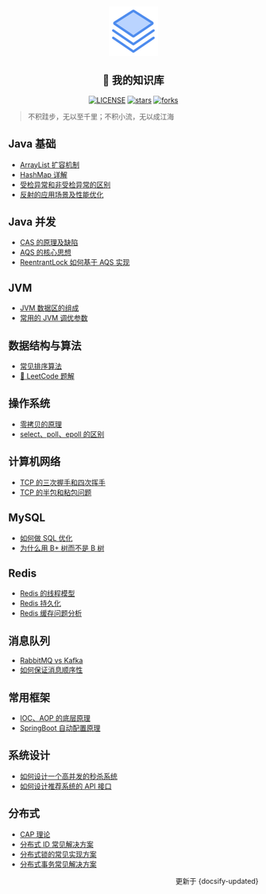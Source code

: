 <p align="center">
    <a href="https://github.com/liuyuhe666/docs"><img width="100px" src="./images/logo.png" alt="logo"></a>
    <h2 align="center">📖 我的知识库</h2>
</p>
<p align="center">
    <a href="https://github.com/liuyuhe666/docs/blob/main/LICENSE"><img src="https://img.shields.io/github/license/liuyuhe666/docs?color=42b883&style=flat-square" alt="LICENSE"></a>
    <a href="https://github.com/liuyuhe666/docs/stargazers"><img src="https://img.shields.io/github/stars/liuyuhe666/docs?color=42b883&logo=github&style=flat-square" alt="stars"></a>
    <a href="https://github.com/liuyuhe666/docs/network/members"><img src="https://img.shields.io/github/forks/liuyuhe666/docs?color=42b883&logo=github&style=flat-square" alt="forks"></a>
</p>

> 不积跬步，无以至千里；不积小流，无以成江海

## Java 基础

- [ArrayList 扩容机制](Java基础/ArrayList扩容机制.md)
- [HashMap 详解](Java基础/HashMap详解.md)
- [受检异常和非受检异常的区别](Java基础/受检异常和非受检异常的区别.md)
- [反射的应用场景及性能优化](Java基础/反射的应用场景及性能优化.md)

## Java 并发

- [CAS 的原理及缺陷](Java并发/CAS的原理及缺陷.md)
- [AQS 的核心思想](Java并发/AQS的核心思想.md)
- [ReentrantLock 如何基于 AQS 实现](Java并发/ReentrantLock如何基于AQS实现.md)

## JVM

- [JVM 数据区的组成](JVM/JVM数据区的组成.md)
- [常用的 JVM 调优参数](JVM/常用的JVM调优参数.md)

## 数据结构与算法

- [常见排序算法](数据结构与算法/常见排序算法.md)
- [🚀 LeetCode 题解](https://github.com/liuyuhe666/leetcode)

## 操作系统

- [零拷贝的原理](操作系统/零拷贝的原理.md)
- [select、poll、epoll 的区别](操作系统/select、poll、epoll的区别.md)

## 计算机网络

- [TCP 的三次握手和四次挥手](计算机网络/TCP的三次握手和四次挥手.md)
- [TCP 的半包和粘包问题](计算机网络/TCP的半包和粘包问题.md)

## MySQL

- [如何做 SQL 优化](MySQL/如何做SQL优化.md)
- [为什么用 B+ 树而不是 B 树](MySQL/为什么用B+树而不是B树.md)

## Redis

- [Redis 的线程模型](Redis/Redis的线程模型.md)
- [Redis 持久化](Redis/Redis持久化.md)
- [Redis 缓存问题分析](Redis/Redis缓存问题分析.md)

## 消息队列

- [RabbitMQ vs Kafka](消息队列/RabbitMQ-vs-Kafka.md)
- [如何保证消息顺序性](消息队列/如何保证消息顺序性.md)

## 常用框架

- [IOC、AOP 的底层原理](常用框架/IOC、AOP的底层原理.md)
- [SpringBoot 自动配置原理](常用框架/SpringBoot自动配置原理.md)

## 系统设计

- [如何设计一个高并发的秒杀系统](系统设计/如何设计一个高并发的秒杀系统.md)
- [如何设计推荐系统的 API 接口](系统设计/如何设计推荐系统的API接口.md)

## 分布式

- [CAP 理论](分布式/CAP理论.md)
- [分布式 ID 常见解决方案](分布式/分布式ID常见解决方案.md)
- [分布式锁的常见实现方案](分布式/分布式锁的常见实现方案.md)
- [分布式事务常见解决方案](分布式/分布式事务常见解决方案.md)

<div>
    <p align="right">更新于 {docsify-updated}</p>
</div>
